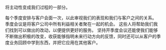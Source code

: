 将主动性变成我们过程的一部分。

每个季度安排与客户会面一次，以此审视我们的表现和我们与客户之间的关系。
季度会议是将客户公司中所有利益相关者聚在一起的机会。
这些人将帮助我们我们找到可以做出的改动，以便提供更好的服务。
坚持开季度会议还能使我们能够不断做出积极的改变，收获能够指明未来行动方向的反馈，同时还可以从客户的季度业务回顾中学到东西，并把它应用在其他客户。

